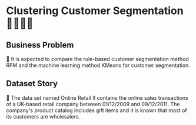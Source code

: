 # Clustering Customer Segmentation 🕵🏻‍♀️🏢

## Business Problem
📃 It is expected to compare the rule-based customer segmentation method RFM and the machine learning method KMeans for customer segmentation.

## Dataset Story
🧮 The data set named Online Retail II contains the online sales transactions of a UK-based retail company between 01/12/2009 and 09/12/2011. The company's product catalog includes gift items and it is known that most of its customers are wholesalers.
